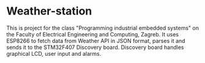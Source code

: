 
# Weather-station
This is project for the class "Programming industrial embedded systems" on the Faculty of Electrical Engineering and Computing, Zagreb. It uses ESP8266 to fetch data from Weather API in JSON format, parses it and sends it to the STM32F407 Discovery board. Discovery board handles graphical LCD, user input and alarms.